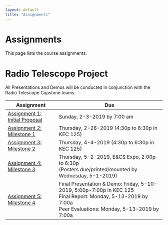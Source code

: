 ```yaml
---
layout: default
title: "Assignments"
---
```


# Assignments

This page lists the course assignments.

# Radio Telescope Project
All Presentations and Demos will be conducted in conjunction with the Radio Telescope Capstone teams

Assignment | Due
---------- | ---
[Assignment 1: Initial Proposal](assign01.html) | Sunday, 2-3-2019 by 7:00 am
[Assignment 2: Milestone 1](assign02.html) | Thursday, 2-28-2019 (4:30p to 6:30p in KEC 125)
[Assignment 3: Milestone 2](assign03.html) | Thursday, 4-4-2019 (4:30p to 6:30p in KEC 125)
[Assignment 4: Milestone 3](assign04.html) | Thursday, 5-2-2019, E&CS Expo, 2:00p to 6:30p<br>(Posters due/printed/mounted by Wednesday, 5-1-2019)
[Assignment 5: Milestone 4](assign05.html) | Final Presentation & Demo: Friday, 5-10-2019, 5:00p-7:00p in KEC 125<br>Final Report: Monday, 5-13-2019 by 7:00a<br>Peer Evaluations: Monday, 5-13-2019 by 7:00a

<!-- vim:set wrap: -->
<!-- vim:set linebreak: -->
<!-- vim:set nolist: -->
